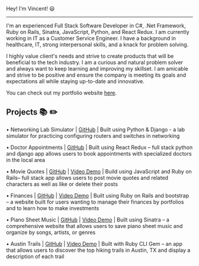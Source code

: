 Hey! I'm Vincent! 😃

-------------------------------------------------------------------------------------------------------------------------------------------------------------------------

I'm an experienced Full Stack Software Developer in C#, .Net Framework, Ruby on Rails, Sinatra, JavaScript, Python, and React Redux. I am currently working in IT as a Customer Service Engineer. I have a background in healthcare, IT, strong interpersonal skills, and a knack for problem solving.

I highly value client's needs and strive to create products that will be beneficial to the tech industry. I am a curious and natural problem solver and always want to keep learning and improving my skillset. I am amicable and strive to be positive and ensure the company is meeting its goals and expectations all while staying up-to-date and innovative.

You can check out my portfolio website [here](https://vincent-tran-portfolio-website.vercel.app/).

Projects 📚 ✏️
-------------------------------------------------------------------------------------------------------------------------------------------------------------------------
•	Networking Lab Simulator | [GitHub](https://github.com/vintran93/lab_quiz_project) | Built using Python & Django - a lab simulator for practicing configuring routers and switches in networking

•	Doctor Appointments | [GitHub](https://github.com/vintran93/doctor-appointment-scheduler/tree/main) | Built using React Redux – full stack python and django app allows users to book appointments with specialized doctors in the local area

•	Movie Quotes | [GitHub](https://github.com/vintran93/movie-quotes-client) | [Video Demo](https://www.youtube.com/watch?v=b022FTS3iYg) | Build using JavaScript and Ruby on Rails– full stack app allows users to post movie quotes and related characters as well as like or delete their posts

•	Finances | [GitHub](https://github.com/vintran93/finances) | [Video Demo](https://www.youtube.com/watch?v=ITwy3sj7G9U&t=370s) | Built using Ruby on Rails and bootstrap – a website built for users wanting to manage their finances by portfolios and to learn how to make investments

•	Piano Sheet Music | [GitHub](https://github.com/vintran93/piano_tracker) | [Video Demo](https://www.youtube.com/watch?v=aufhejTUZ94&t=105s) | Built using Sinatra – a comprehensive website that allows users to save piano sheet music and organize by songs, artists, or genres

•	Austin Trails | [GitHub](https://github.com/vintran93/austin-trails) | [Video Demo](https://www.youtube.com/watch?v=Kdfp_uW4E_w&t=141s) | Built with Ruby CLI Gem – an app that allows users to discover the top hiking trails in Austin, TX and display a description of each trail







